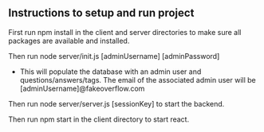 ## Instructions to setup and run project
First run npm install in the client and server directories to make sure all packages are available and installed.

Then run node server/init.js [adminUsername] [adminPassword]
- This will populate the database with an admin user and questions/answers/tags. The email of the associated
admin user will be [adminUsername]@fakeoverflow.com

Then run node server/server.js [sessionKey] to start the backend.

Then run npm start in the client directory to start react.
